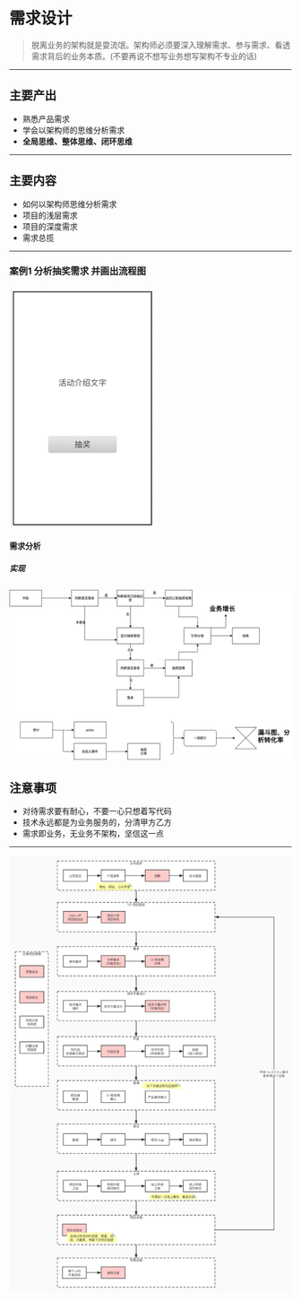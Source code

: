 # 需求设计
>脱离业务的架构就是耍流氓。架构师必须要深入理解需求、参与需求、看透需求背后的业务本质。(不要再说不想写业务想写架构不专业的话)

-----

## 主要产出
- 熟悉产品需求
- 学会以架构师的思维分析需求
- **全局思维、整体思维、闭环思维**
---

## 主要内容
- 如何以架构师思维分析需求
- 项目的浅层需求
- 项目的深度需求
- 需求总揽
---

### 案例1 分析抽奖需求 并画出流程图
![抽奖](/images/raffle.png)
#### **需求分析**
##### 实现
![flowchart](/images/flowchart.png)
---



## 注意事项
- 对待需求要有耐心，不要一心只想着写代码
- 技术永远都是为业务服务的，分清甲方乙方
- 需求即业务，无业务不架构，坚信这一点
---
![项目流程图](/images/项目流程.jpeg)
